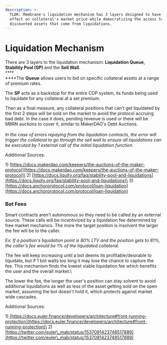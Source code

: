 ```yaml
---
description: >-
  TLDR: Membrane's liquidation mechanism has 3 layers designed to have the least
  effect on collateral's market price while democratizing the access to the
  discounted assets that come from liquidations.
---
```


# Liquidation Mechanism

There are 3 layers to the liquidation mechanism: **Liquidation Queue**, **Stability Pool (SP)** and the **Sell Wall.**\
****\
****The **Queue** allows users to bid on specific collateral assets at a range of premium rates.&#x20;

The **SP** acts as a backstop for the entire CDP system, its funds being used to liquidate for any collateral at a set premium.

Then as a final measure, any collateral positions that can't get liquidated by the first 2 steps will be sold on the market to avoid the protocol accruing bad debt. In the case it does, pending revenue is used or there will be MBRN auctions to cover it, similar to MakerDAO's Debt Auctions.\
\
_In the case of errors repaying from the liquidation contracts, the error will trigger the collateral to go through the sell wall to ensure all liquidations can be executed by 1 external call of the initial liquidation function._

Additional Sources:&#x20;

1\) [https://docs.makerdao.com/keepers/the-auctions-of-the-maker-protocol](https://docs.makerdao.com/keepers/the-auctions-of-the-maker-protocol)\
2\) [https://docs.liquity.org/faq/stability-pool-and-liquidations](https://docs.liquity.org/faq/stability-pool-and-liquidations)\
3\) [https://docs.anchorprotocol.com/protocol/loan-liquidation](https://docs.anchorprotocol.com/protocol/loan-liquidation)

### Bot Fees

Smart contracts aren't autonomous so they need to be called by an external source. These calls will be incentivized by a liquidation fee determined by free market mechanics. The more the target position is insolvent the larger the fee will be to the caller.

_Ex: If a position's liquidation point is 80% LTV and the position gets to 81%, the caller's fee would be 1% of the liquidated collateral._

The fee will keep increasing until a bot deems its profitable/desirable to liquidate, but if 1 bot waits too long it may lose the chance to capture the fee. This mechanism finds the lowest viable liquidation fee which benefits the user and the overall market.\


The lower the fee, the longer the user's position can stay solvent to avoid additional liquidations as well as less of the asset getting sold on the open market, assuming the bot doesn't hold it, which protects against market wide cascades.

Additional Sources:&#x20;

1\)[ ](https://docs.euler.finance/developers/architecture#front-running-protection)[https://docs.euler.finance/developers/architecture#front-running-protection](https://docs.euler.finance/developers/architecture#front-running-protection)\
2\) [https://twitter.com/euler\_mab/status/1537091423748517889](https://twitter.com/euler\_mab/status/1537091423748517889)

